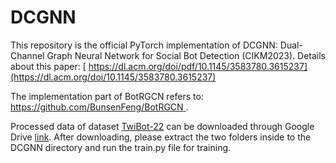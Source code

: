 # DCGNN
This repository is the official PyTorch implementation of DCGNN: Dual-Channel Graph Neural Network for Social Bot Detection (CIKM2023). 
Details about this paper: [ https://dl.acm.org/doi/pdf/10.1145/3583780.3615237](https://dl.acm.org/doi/10.1145/3583780.3615237)

The implementation part of BotRGCN refers to: [ https://github.com/BunsenFeng/BotRGCN ](https://github.com/BunsenFeng/BotRGCN). 

Processed data of dataset [TwiBot-22](https://github.com/LuoUndergradXJTU/TwiBot-22) can be downloaded through Google Drive [link](https://drive.google.com/drive/folders/1VoPmfAwkBXvFP88T3PW_0HOCI2G_DKrh?usp=sharing). After downloading, please extract the two folders inside to the DCGNN directory and run the train.py file for training.
